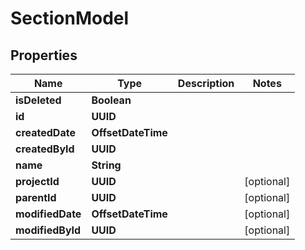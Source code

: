 

# SectionModel


## Properties

| Name | Type | Description | Notes |
|------------ | ------------- | ------------- | -------------|
|**isDeleted** | **Boolean** |  |  |
|**id** | **UUID** |  |  |
|**createdDate** | **OffsetDateTime** |  |  |
|**createdById** | **UUID** |  |  |
|**name** | **String** |  |  |
|**projectId** | **UUID** |  |  [optional] |
|**parentId** | **UUID** |  |  [optional] |
|**modifiedDate** | **OffsetDateTime** |  |  [optional] |
|**modifiedById** | **UUID** |  |  [optional] |



